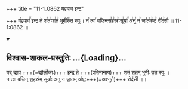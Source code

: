 +++
title = "11-1_0862 यद्द्याव इन्द्र"

+++
य꣡द्द्याव꣢꣯ इन्द्र ते श꣣त꣢ꣳश꣣तं꣡ भूमी꣢꣯रु꣣त स्युः। न꣡ त्वा꣢ वज्रिन्त्स꣣ह꣢स्र꣣ꣳसू꣢र्या꣣ अ꣢नु꣣ न꣣ जा꣣त꣡म꣢ष्ट꣣ रो꣡द꣢सी ॥ 11-1:0862 ॥

<div class="js_include" newlevelforh1="2" title="विश्वास-शाकल-प्रस्तुतिः" unfilled url="/vedAH_Rk/shAkalam/saMhitA/vishvAsa-prastutiH/08/070/05_yaddyAva_indra.md">
<details open><summary><h2>विश्वास-शाकल-प्रस्तुतिः ...{Loading}...</h2></summary>



यद् द्याव +++(=द्यौर्लोकाः)+++ इन्द्र ते +++(प्रतिमानाय)+++ श॒तं श॒तम् भूमीः उ॒त स्युः ।  
न त्वा वज्रिन् स॒हस्र॑म् सूर्याः अनु न जा॒तम् अ॑ष्ट॒+++(=अश्नुते)+++ रोद॑सी ।।

</details>
</div>